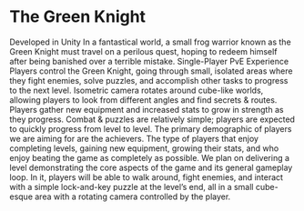 # The Green Knight
Developed in Unity
In a fantastical world, a small frog warrior known as the Green Knight must travel on a perilous quest, hoping to redeem himself after being banished over a terrible mistake.
Single-Player PvE Experience
Players control the Green Knight, going through small, isolated areas where they fight enemies, solve puzzles, and accomplish other tasks to progress to the next level.
Isometric camera rotates around cube-like worlds, allowing players to look from different angles and find secrets & routes.
Players gather new equipment and increased stats to grow in strength as they progress.
Combat & puzzles are relatively simple; players are expected to quickly progress from level to level.
The primary demographic of players we are aiming for are the achievers.
The type of players that enjoy completing levels, gaining new equipment, growing their stats, and who enjoy beating the game as completely as possible.
We plan on delivering a level demonstrating the core aspects of the game and its general gameplay loop.
In it, players will be able to walk around, fight enemies, and interact with a simple lock-and-key puzzle at the level’s end, all in a small cube-esque area with a rotating camera controlled by the player.
